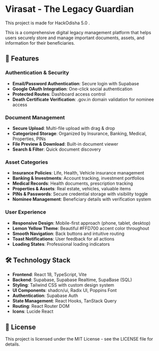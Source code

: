 # Virasat - The Legacy Guardian

This project is made for HackOdisha 5.0 .

This is a comprehensive digital legacy management platform that helps users securely store and manage important documents, assets, and information for their beneficiaries.

## 🚀 Features

### Authentication & Security
- **Email/Password Authentication**: Secure login with Supabase
- **Google OAuth Integration**: One-click social authentication
- **Protected Routes**: Dashboard access control
- **Death Certificate Verification**: .gov.in domain validation for nominee access

### Document Management
- **Secure Upload**: Multi-file upload with drag & drop
- **Categorized Storage**: Organized by Insurance, Banking, Medical, Properties, PINs
- **File Preview & Download**: Built-in document viewer
- **Search & Filter**: Quick document discovery

### Asset Categories
- **Insurance Policies**: Life, Health, Vehicle insurance management
- **Banking & Investments**: Account tracking, investment portfolios
- **Medical Records**: Health documents, prescription tracking
- **Properties & Assets**: Real estate, vehicles, valuable items
- **PINs & Passwords**: Secure credential storage with visibility toggle
- **Nominee Management**: Beneficiary details with verification system

### User Experience
- **Responsive Design**: Mobile-first approach (phone, tablet, desktop)
- **Lemon Yellow Theme**: Beautiful #FFD700 accent color throughout
- **Smooth Navigation**: Back buttons and intuitive routing
- **Toast Notifications**: User feedback for all actions
- **Loading States**: Professional loading indicators

## 🛠️ Technology Stack

- **Frontend**: React 18, TypeScript, Vite
- **Backend**: Supabase, Supabase Realtime, SupaBase (SQL)
- **Styling**: Tailwind CSS with custom design system
- **UI Components**: shadcn/ui, Radix UI, Poppins Font
- **Authentication**: Supabase Auth
- **State Management**: React Hooks, TanStack Query
- **Routing**: React Router DOM
- **Icons**: Lucide React

## 📄 License

This project is licensed under the MIT License - see the LICENSE file for details.
